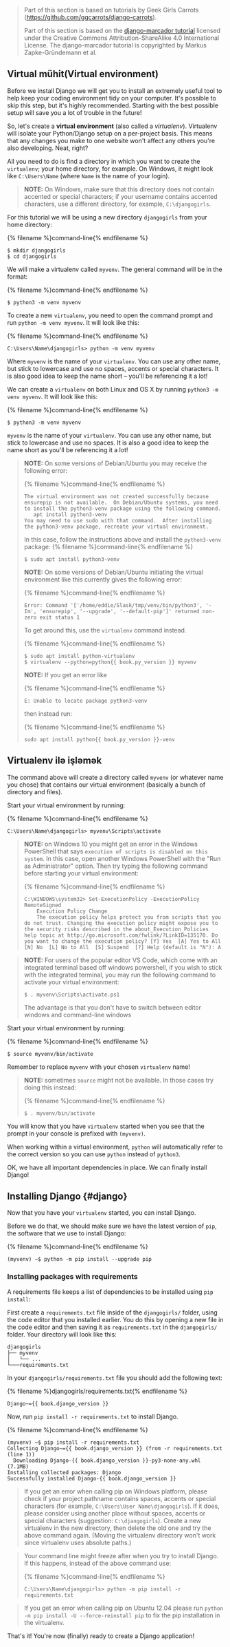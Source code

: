 > Part of this section is based on tutorials by Geek Girls Carrots (https://github.com/ggcarrots/django-carrots).
> 
> Part of this section is based on the [django-marcador tutorial](http://django-marcador.keimlink.de/) licensed under the Creative Commons Attribution-ShareAlike 4.0 International License. The django-marcador tutorial is copyrighted by Markus Zapke-Gründemann et al.

## Virtual mühit(Virtual environment)

Before we install Django we will get you to install an extremely useful tool to help keep your coding environment tidy on your computer. It's possible to skip this step, but it's highly recommended. Starting with the best possible setup will save you a lot of trouble in the future!

So, let's create a **virtual environment** (also called a *virtualenv*). Virtualenv will isolate your Python/Django setup on a per-project basis. This means that any changes you make to one website won't affect any others you're also developing. Neat, right?

All you need to do is find a directory in which you want to create the `virtualenv`; your home directory, for example. On Windows, it might look like `C:\Users\Name` (where `Name` is the name of your login).

> **NOTE:** On Windows, make sure that this directory does not contain accented or special characters; if your username contains accented characters, use a different directory, for example, `C:\djangogirls`.

For this tutorial we will be using a new directory `djangogirls` from your home directory:

{% filename %}command-line{% endfilename %}

    $ mkdir djangogirls
    $ cd djangogirls
    

We will make a virtualenv called `myvenv`. The general command will be in the format:

{% filename %}command-line{% endfilename %}

    $ python3 -m venv myvenv
    

<!--sec data-title="Virtual environment: Windows" data-id="virtualenv_installation_windows"
data-collapse=true ces-->

To create a new `virtualenv`, you need to open the command prompt and run `python -m venv myvenv`. It will look like this:

{% filename %}command-line{% endfilename %}

    C:\Users\Name\djangogirls> python -m venv myvenv
    

Where `myvenv` is the name of your `virtualenv`. You can use any other name, but stick to lowercase and use no spaces, accents or special characters. It is also good idea to keep the name short – you'll be referencing it a lot!

<!--endsec-->

<!--sec data-title="Virtual environment: Linux and OS X" data-id="virtualenv_installation_linuxosx"
data-collapse=true ces-->

We can create a `virtualenv` on both Linux and OS X by running `python3 -m venv myvenv`. It will look like this:

{% filename %}command-line{% endfilename %}

    $ python3 -m venv myvenv
    

`myvenv` is the name of your `virtualenv`. You can use any other name, but stick to lowercase and use no spaces. It is also a good idea to keep the name short as you'll be referencing it a lot!

> **NOTE:** On some versions of Debian/Ubuntu you may receive the following error:
> 
> {% filename %}command-line{% endfilename %}
> 
>     The virtual environment was not created successfully because ensurepip is not available.  On Debian/Ubuntu systems, you need to install the python3-venv package using the following command.
>        apt install python3-venv
>     You may need to use sudo with that command.  After installing the python3-venv package, recreate your virtual environment.
>     
> 
> In this case, follow the instructions above and install the `python3-venv` package: {% filename %}command-line{% endfilename %}
> 
>     $ sudo apt install python3-venv
>     
> 
> **NOTE:** On some versions of Debian/Ubuntu initiating the virtual environment like this currently gives the following error:
> 
> {% filename %}command-line{% endfilename %}
> 
>     Error: Command '['/home/eddie/Slask/tmp/venv/bin/python3', '-Im', 'ensurepip', '--upgrade', '--default-pip']' returned non-zero exit status 1
>     
> 
> To get around this, use the `virtualenv` command instead.
> 
> {% filename %}command-line{% endfilename %}
> 
>     $ sudo apt install python-virtualenv
>     $ virtualenv --python=python{{ book.py_version }} myvenv
>     
> 
> **NOTE:** If you get an error like
> 
> {% filename %}command-line{% endfilename %}
> 
>     E: Unable to locate package python3-venv
>     
> 
> then instead run:
> 
> {% filename %}command-line{% endfilename %}
> 
>     sudo apt install python{{ book.py_version }}-venv
>     

<!--endsec-->

## Virtualenv ilə işləmək

The command above will create a directory called `myvenv` (or whatever name you chose) that contains our virtual environment (basically a bunch of directory and files).

<!--sec data-title="Working with virtualenv: Windows" data-id="virtualenv_windows"
data-collapse=true ces-->

Start your virtual environment by running:

{% filename %}command-line{% endfilename %}

    C:\Users\Name\djangogirls> myvenv\Scripts\activate
    

> **NOTE:** on Windows 10 you might get an error in the Windows PowerShell that says `execution of scripts is disabled on this system`. In this case, open another Windows PowerShell with the "Run as Administrator" option. Then try typing the following command before starting your virtual environment:
> 
> {% filename %}command-line{% endfilename %}
> 
>     C:\WINDOWS\system32> Set-ExecutionPolicy -ExecutionPolicy RemoteSigned
>         Execution Policy Change
>         The execution policy helps protect you from scripts that you do not trust. Changing the execution policy might expose you to the security risks described in the about_Execution_Policies help topic at http://go.microsoft.com/fwlink/?LinkID=135170. Do you want to change the execution policy? [Y] Yes  [A] Yes to All  [N] No  [L] No to All  [S] Suspend  [?] Help (default is "N"): A
>     

<!-- (This comment separates the two blockquote blocks, so that GitBook and Crowdin don't merge them into a single block.) -->

> **NOTE:** For users of the popular editor VS Code, which come with an integrated terminal based off windows powershell, if you wish to stick with the integrated terminal, you may run the following command to activate your virtual environment:
> 
>     $ . myvenv\Scripts\activate.ps1
>     
> 
> The advantage is that you don't have to switch between editor windows and command-line windows

<!--endsec-->

<!--sec data-title="Working with virtualenv: Linux and OS X" data-id="virtualenv_linuxosx"
data-collapse=true ces-->

Start your virtual environment by running:

{% filename %}command-line{% endfilename %}

    $ source myvenv/bin/activate
    

Remember to replace `myvenv` with your chosen `virtualenv` name!

> **NOTE:** sometimes `source` might not be available. In those cases try doing this instead:
> 
> {% filename %}command-line{% endfilename %}
> 
>     $ . myvenv/bin/activate
>     

<!--endsec-->

You will know that you have `virtualenv` started when you see that the prompt in your console is prefixed with `(myvenv)`.

When working within a virtual environment, `python` will automatically refer to the correct version so you can use `python` instead of `python3`.

OK, we have all important dependencies in place. We can finally install Django!

## Installing Django {#django}

Now that you have your `virtualenv` started, you can install Django.

Before we do that, we should make sure we have the latest version of `pip`, the software that we use to install Django:

{% filename %}command-line{% endfilename %}

    (myvenv) ~$ python -m pip install --upgrade pip
    

### Installing packages with requirements

A requirements file keeps a list of dependencies to be installed using `pip install`:

First create a `requirements.txt` file inside of the `djangogirls/` folder, using the code editor that you installed earlier. You do this by opening a new file in the code editor and then saving it as `requirements.txt` in the `djangogirls/` folder. Your directory will look like this:

    djangogirls
    ├── myvenv
    │   └── ...
    └───requirements.txt
    

In your `djangogirls/requirements.txt` file you should add the following text:

{% filename %}djangogirls/requirements.txt{% endfilename %}

    Django~={{ book.django_version }}
    

Now, run `pip install -r requirements.txt` to install Django.

{% filename %}command-line{% endfilename %}

    (myvenv) ~$ pip install -r requirements.txt
    Collecting Django~={{ book.django_version }} (from -r requirements.txt (line 1))
      Downloading Django-{{ book.django_version }}-py3-none-any.whl (7.1MB)
    Installing collected packages: Django
    Successfully installed Django-{{ book.django_version }}
    

<!--sec data-title="Installing Django: Windows" data-id="django_err_windows"
data-collapse=true ces-->

> If you get an error when calling pip on Windows platform, please check if your project pathname contains spaces, accents or special characters (for example, `C:\Users\User Name\djangogirls`). If it does, please consider using another place without spaces, accents or special characters (suggestion: `C:\djangogirls`). Create a new virtualenv in the new directory, then delete the old one and try the above command again. (Moving the virtualenv directory won't work since virtualenv uses absolute paths.)

<!--endsec-->

<!--sec data-title="Installing Django: Windows 8 and Windows 10" data-id="django_err_windows8and10"
data-collapse=true ces-->

> Your command line might freeze after when you try to install Django. If this happens, instead of the above command use:
> 
> {% filename %}command-line{% endfilename %}
> 
>     C:\Users\Name\djangogirls> python -m pip install -r requirements.txt
>     

<!--endsec-->

<!--sec data-title="Installing Django: Linux" data-id="django_err_linux"
data-collapse=true ces-->

> If you get an error when calling pip on Ubuntu 12.04 please run `python -m pip install -U --force-reinstall pip` to fix the pip installation in the virtualenv.

<!--endsec-->

That's it! You're now (finally) ready to create a Django application!
